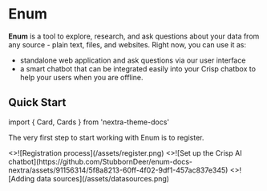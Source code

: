 # Enum

**Enum** is a tool to explore, research, and ask questions about your data from any source - plain text, files, and websites. Right now, you can use it as:

- standalone web application and ask questions via our user interface
- a smart chatbot that can be integrated easily into your Crisp chatbox to help your users when you are offline.

## Quick Start

import { Card, Cards } from 'nextra-theme-docs'

The very first step to start working with Enum is to register.

<Cards num={3}>
  <Card image arrow title="Registration" href="/docs/guide/get-started">
    <>![Registration process](/assets/register.png)</>
  </Card>
  <Card image arrow title="Set up the Crisp AI chatbot" href="/docs/chat-plugins/crisp/crisp-installation">
    <>![Set up the Crisp AI chatbot](https://github.com/StubbornDeer/enum-docs-nextra/assets/91156314/5f8a8213-60ff-4f02-9df1-457ac837e345)</>
  </Card>
  <Card image arrow title="Adding projects and data sources" href="/docs/guide/projects">
    <>![Adding data sources](/assets/datasources.png)</>
  </Card>
</Cards>
